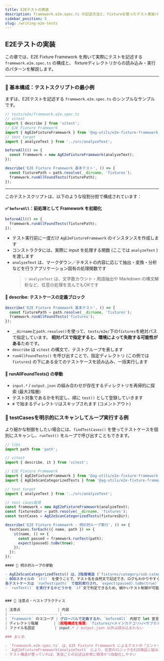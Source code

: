 ```yaml
---
title: E2Eテストの実装
description: framework.e2e.spec.ts の記述方法と、fixtureを使ったテスト実装パターンを解説します。
sidebar_position: 5
slug: /writing-e2e-tests
---
```


## E2Eテストの実装

この章では、E2E Fixture Framework を用いて実際にテストを記述する `framework.e2e.spec.ts` の構成と、
fixtureディレクトリからの読み込み・実行のパターンを解説します。

---

### 🧪 基本構成：テストスクリプトの最小例

まずは、E2Eテストを記述する `framework.e2e.spec.ts` のシンプルなサンプルです。

```ts
// tests/e2e/framework.e2e.spec.ts
// vitest
import { describe } from 'vitest';
// E2E Fixture Framework
import { AgE2eFixtureFramework } from '@ag-utils/e2e-fixture-framework';
// test target
import { analyzeText } from '../src/analyzeText';

beforeAll(() => {
  const framework = new AgE2eFixtureFramework(analyzeText);
});

describe('E2E Fixture Framework 基本テスト', () => {
  const fixturePath = path.resolve(__dirname, 'fixtures');
  framework.runAllFoundTests(fixturePath);
});
```

---

このテストスクリプトは、以下のような役割分担で構成されています：

#### ✅ `beforeAll`：前処理として Framework を初期化

```typescript
beforeAll(() => {
  framework.runAllFoundTests(fixturePath);
});
```

- テスト実行前に一度だけ `AgE2eFixtureFramework` のインスタンスを作成します
- コンストラクタには、実際に input を処理する関数 (ここでは `analyzeText` ) を渡します
- `analyzeText` は、マークダウン／テキストの内容に応じて抽出・変換・分析などを行うアプリケーション固有の処理関数です
  > 💡 `analyzeText` は、文字数カウント・用語抽出や Markdown の構文解析など、任意の処理を含んでもOKです

#### 🧪 describe: テストケースの定義ブロック

```typescript
describe('E2E Fixture Framework 基本テスト', () => {
  const fixturePath = path.resolve(__dirname, 'fixtures');
  framework.runAllFoundTests('fixtures');
});
```

- `__dirname`と`path.resolve()`を使って、`tests/e2e/`下の`fixtures`を絶対パスで指定しています。
  **相対パスで指定すると、環境によって失敗する可能性がある**ためです。
- `describe` は `vitest` の構文で、テストグループを表します
- `runAllFoundTests()` を呼び出すことで、指定ディレクトリ (この例では `fixtures`) の下にある全てのテストケースを読み込み、一括実行します

#### 📁 runAllFoundTests() の挙動

- `input.*` / `output.json` の組み合わせが存在するディレクトリを再帰的に探索 (最大2階層)
- テスト対象であるかを判定し、順に `test()` として登録していきます
- `#` で始まるディレクトリはスキップされます (コメントアウト)

### 🔁 testCasesを明示的にスキャンしてループ実行する例

より細かな制御をしたい場合には、`findTestCases()` を使ってテストケースを個別にスキャンし、`runTest()` をループで呼び出すこともできます。

```typescript
// libs
import path from 'path';

// vitest
import { describe, it } from 'vitest';

// E2E Fixture Framework
import { AgE2eFixtureFramework } from '@ag-utils/e2e-fixture-framework';
import { AgE2eScanCategorizedTests } from '@ag-utils/e2e-fixture-framework';

// test target
import { analyzeText } from '../src/analyzeText';

// test cases取得
const framework = new AgE2eFixtureFramework(analyzeText);
const fixturesDir = path.resolve(__dirname, 'fixtures');
const testCases = AgE2eScanCategorizedTests(fixturesDir);

describe('E2E Fixture Framework - 明示的ループ実行', () => {
  testCases.forEach(({ name, path }) => {
    it(name, () => {
      const passed = framework.runTest(path);
      expect(passed).toBe(true);
    });
  });
});

#### 📁 明示的ループの挙動

- AgE2eScanCategorizedTests() は、3階層構造 (`fixtures/category/sub-category/test-case/`) に対応したスキャナ
- BDDスタイルの `it()` を使うことで、テスト名を自然文で記述でき、ログもわかりやすくなる
各テストケースは `runTest(path)` で個別実行され、`expect(passed).toBe(true)` によって結果を検証
- `runTest()` を実行するかどうかを `if`文で判定できるため、細かいテスト制御が可能


### 🎯 注意点・ベストプラクティス

| 注意点                 | 内容                                                                       |
| ---------------------- | -------------------------------------------------------------------------- |
| `framework` のスコープ | グローバルで定義するか、`beforeAll` 内部で let 宣言して外部参照可に        |
| ディレクトリ階層       | 3段階構成を推奨: `fixtures/<メインカテゴリ>/<サブカテゴリ>/<テストケース>` |
| ファイル名固定         | input.* / output.json 以外は読み込まれない                                 |

### まとめ

- `framework.e2e.spec.ts` は、E2E Fixture Framework によるテストの「エントリポイント」
- `AgE2eFixtureFramework(analyzeText)` により、任意のロジックをE2E検証に組み込める
- テスト構造が整っていれば、実装ごとの記述は非常に簡潔かつ自動化しやすい
```
